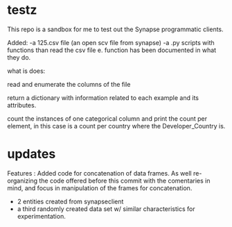 # testz

This repo is a sandbox for me to test out the Synapse programmatic clients.

Added:
-a 125.csv file (an open scv file from synapse)
-a .py scripts with functions than read the csv file
 e. function has been documented in what they do.

what is does:

read and enumerate the columns of the file

return a dictionary with information related to each example and its attributes.

count the instances of one categorical column and print the count per element, 
in this case is a count per country where the Developer_Country is.

# updates

Features : Added code for concatenation of data frames.
As well re-organizing the code offered before this commit
with the comentaries in mind, and focus in manipulation of 
the frames for concatenation. 
 * 2 entities created from synapseclient
 * a third randomly created data set w/ similar characteristics for experimentation.
 